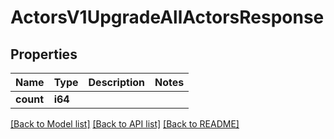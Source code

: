 # ActorsV1UpgradeAllActorsResponse

## Properties

Name | Type | Description | Notes
------------ | ------------- | ------------- | -------------
**count** | **i64** |  | 

[[Back to Model list]](../README.md#documentation-for-models) [[Back to API list]](../README.md#documentation-for-api-endpoints) [[Back to README]](../README.md)


